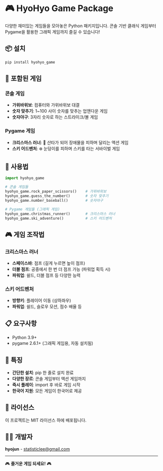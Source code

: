# 🎮 HyoHyo Game Package

다양한 재미있는 게임들을 모아놓은 Python 패키지입니다. 콘솔 기반 클래식 게임부터 Pygame을 활용한 그래픽 게임까지 즐길 수 있습니다!

## 📦 설치

```bash
pip install hyohyo_game
```

## 🎯 포함된 게임

### 콘솔 게임
- **가위바위보**: 컴퓨터와 가위바위보 대결
- **숫자 맞추기**: 1~100 사이 숫자를 맞추는 업앤다운 게임
- **숫자야구**: 3자리 숫자로 하는 스트라이크/볼 게임

### Pygame 게임
- **크리스마스 러너**: 🎄 산타가 되어 장애물을 피하며 달리는 액션 게임
- **스키 어드벤처**: ❄️ 눈덩이를 피하며 스키를 타는 서바이벌 게임

## 🚀 사용법

```python
import hyohyo_game

# 콘솔 게임들
hyohyo_game.rock_paper_scissors()    # 가위바위보
hyohyo_game.guess_the_number()       # 숫자 맞추기
hyohyo_game.number_baseball()        # 숫자야구

# Pygame 게임들 (그래픽 게임)
hyohyo_game.christmas_runner()       # 크리스마스 러너
hyohyo_game.ski_adventure()          # 스키 어드벤처
```

## 🎮 게임 조작법

### 크리스마스 러너
- **스페이스바**: 점프 (길게 누르면 높이 점프)
- **더블 점프**: 공중에서 한 번 더 점프 가능 (파워업 획득 시)
- **파워업**: 쉴드, 더블 점프 등 다양한 능력

### 스키 어드벤처
- **방향키**: 플레이어 이동 (상하좌우)
- **파워업**: 쉴드, 슬로우 모션, 점수 배율 등

## 📋 요구사항

- Python 3.9+
- pygame 2.6.1+ (그래픽 게임용, 자동 설치됨)

## 🎯 특징

- **간단한 설치**: pip 한 줄로 설치 완료
- **다양한 장르**: 콘솔 게임부터 액션 게임까지
- **즉시 플레이**: import 후 바로 게임 시작
- **한국어 지원**: 모든 게임이 한국어로 제공

## 📝 라이선스

이 프로젝트는 MIT 라이선스 하에 배포됩니다.

## 👨‍💻 개발자

**hyojun** - statisticlee@gmail.com

---

🎮 **즐거운 게임 되세요!** 🎮

